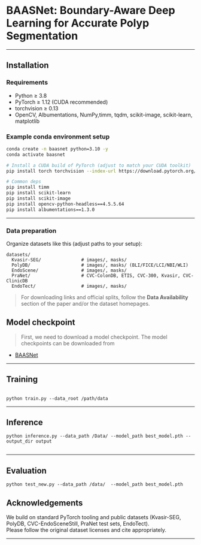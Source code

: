 # BAASNet: Boundary-Aware Deep Learning for Accurate Polyp Segmentation

---

## Installation

### Requirements
- Python ≥ 3.8
- PyTorch ≥ 1.12 (CUDA recommended)
- torchvision ≥ 0.13
- OpenCV, Albumentations, NumPy,timm, tqdm, scikit-image, scikit-learn,  matplotlib

### Example conda environment setup
```bash
conda create -n baasnet python=3.10 -y
conda activate baasnet

# Install a CUDA build of PyTorch (adjust to match your CUDA toolkit)
pip install torch torchvision --index-url https://download.pytorch.org/whl/cu121

# Common deps
pip install timm
pip install scikit-learn
pip install scikit-image
pip install opencv-python-headless==4.5.5.64
pip install albumentations==1.3.0
```

---


### Data preparation

Organize datasets like this (adjust paths to your setup):

```
datasets/
  Kvasir-SEG/               # images/, masks/
  PolyDB/                   # images/, masks/ (BLI/FICE/LCI/NBI/WLI)
  EndoScene/                # images/, masks/
  PraNet/                   # CVC-ColonDB, ETIS, CVC-300, Kvasir, CVC-ClinicDB
  EndoTect/                 # images/, masks/
```

> For downloading links and official splits, follow the **Data Availability** section of the paper and/or the dataset homepages.

## Model checkpoint
> First, we need to download a model checkpoint. The model checkpoints can be downloaded from

- [BAASNet](https://huggingface.co/Knaseem/BAASNet/upload/main)

---

## Training

```

python train.py --data_root /path/data

```

---

## Inference

```
python inference.py --data_path /Data/ --model_path best_model.pth --output_dir output


```

---

## Evaluation

```
python test_new.py --data_path /data/  --model_path best_model.pth
```

## Acknowledgements

We build on standard PyTorch tooling and public datasets (Kvasir-SEG, PolyDB, CVC-EndoSceneStill, PraNet test sets, EndoTect).  
Please follow the original dataset licenses and cite appropriately.

---

